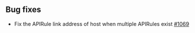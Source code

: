 ## Bug fixes

- Fix the APIRule link address of host when multiple APIRules exist [#1069](https://github.com/kyma-project/api-gateway/pull/1069)
